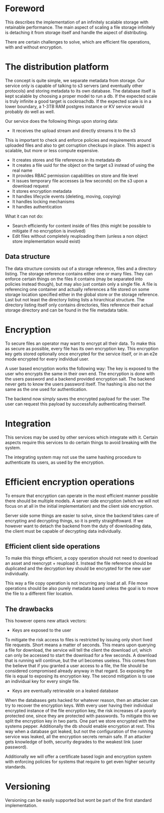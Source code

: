 # Foreword

This describes the implementation of an infinitely scalable storage with
retainable performance. The main aspect of scaling a file storage infinitely
is detaching it from storage itself and handle the aspect of distributing.

There are certain challenges to solve, which are efficient file operations,
with and without encryption.

# The distribution platform

The concept is quite simple, we separate metadata from storage. Our service
only is capable of talking to s3 servers (and eventually other protocols)
and storing metadata to its own database. The database itself is kept scalable
by choosing a proper model to run a db. If the expected scale is truly infinite
a good target is cockroachdb. If the expected scale is in a lower boundary, a
1-3TB RAM postgres instance or KV service would probably do well as well.

Our service does the following things upon storing data:

- It receives the upload stream and directly streams it to the s3

This is important to check and enforce policies and requirements around uploaded
files and also to get corruption checkups in place. This aspect is scalable, but
more or less compute expensive.

- It creates stores and file references in its metadata db
- It creates a file uuid for the object on the target s3 instead of using the real name
- It provides RBAC permission capabilities on store and file level
- It issues temporary file accesses (a few seconds) on the s3 upon a download request
- It stores encryption metadata
- It handles lifecycle events (deleting, moving, copying)
- It handles locking mechanisms
- It handles authentication

What it can not do:

- Search efficiently for content inside of files (this might be possible to mitigate if no encryption is involved)
- Edit files without completely reuploading them (unless a non object store implementation would exist)

## Data structure

The data structure consists out of a storage reference, files and a directory listing.
The storage reference contains either one or many files. They can enforce certain things
on the files it contains (may be separated into policies instead though),
but may also just contain only a single file. A file is referencing one container and actually
references a file stored on some storage location specified either in the global store or the storage reference.
Last but not least the directory listing lists a hirarchical structure. The directory listing itself only contains
directories, files reference their actual storage directory and can be found in the file metadata table.

# Encryption

To secure files an operator may want to encrypt all their data. To make this
as secure as possible, every file has its own encryption key. This encryption
key gets stored optionally once encrypted for the service itself, or in an e2e
mode encrypted for every individual user.

A user based encryption works the following way: The key is exposed to the user
who encrypts the same in their own end. The encryption is done with the users
password and a backend provided encryption salt. The backend never gets to know
the users password itself. The hashing is also not the same as the one used for
authentication.

The backend now simply saves the encrypted payload for the user. The user can
request this payload by successfully authenticating theirself.

# Integration

This services may be used by other services which integrate with it. Certain
aspects require this services to do certain things to avoid breaking with the
system.

The integrating system may not use the same hashing procedure to authenticate
its users, as used by the encryption.

# Efficient encryption operations

To ensure that encryption can operate in the most efficient manner possible
there should be multiple models. A server side encryption (which we will not
focus on at all in the initial implementation) and the client side encryption.

Server side some things are easier to solve, since the backend takes care of
encrypting and decrypting things, so it is pretty straightfoward. If we however
want to detach the backend from the duty of downloading data, the client must
be capable of decrypting data individually.

## Efficient client side operations

To make this things efficient, a copy operation should not need to download
an asset and reencrypt + reupload it. Instead the file reference should be
duplicated and the decryption key should be encrypted for the new user
individually.

This way a file copy operation is not incurring any load at all. File move
operations should be also purely metadata based unless the goal is to move
the file to a different filer location.

## The drawbacks

This however opens new attack vectors:

- Keys are exposed to the user

To mitigate the risk access to files is restricted by issuing only short lived
file requests. Short means a matter of seconds. This means upon querying a file
for download, the service will tell the client the download url, which can only
be accessed to start the download for a few seconds. A download that is running
will continue, but the url becomes useless.
This comes from the believe that if you granted a user access to a file, the
file should be considered compromised already anyway in that regard. So
exposing the file is equal to exposing its encryption key.
The second mitigation is to use an individual key for every single file.

- Keys are eventually retrievable on a leaked database

When the databases gets hacked for whatever reason, then an attacker can try to
recover the encryption keys. With every user having their individual encrypted
instance of the file encryption key, the risk increases of a poorly protected
one, since they are protected with passwords.
To mitigate this we split the encryption key in two parts. One part we store
encrypted with the systems pepper. Additionally the db should enable encryption
at rest. This way when a database got leaked, but not the configuration of the
running service was leaked, all the encryption secrets remain safe. If an
attacker gets knowledge of both, security degrades to the weakest link
(user password).

Additionally we will offer a certificate based login and encryption system with
enforcing policies for systems that require to get even higher security standards.

# Versioning

Versioning can be easily supported but wont be part of the first standard
implementation.
